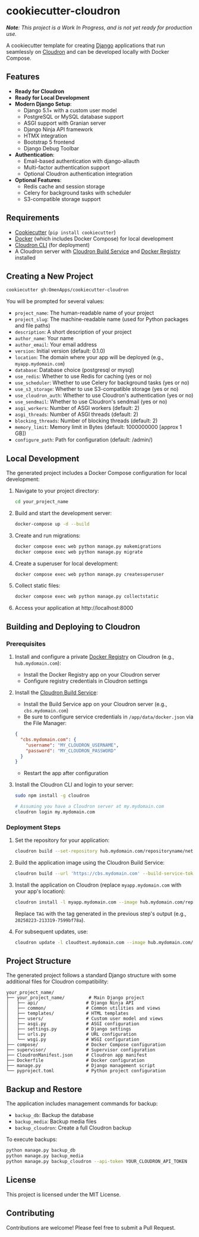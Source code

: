 
# cookiecutter-cloudron

_**Note**: This project is a Work In Progress, and is not yet ready for production use._

A cookiecutter template for creating [Django](https://www.djangoproject.com/) applications that run seamlessly on [Cloudron](https://cloudron.io/) and can be developed locally with Docker Compose.

## Features

- **Ready for Cloudron**
- **Ready for Local Development**
- **Modern Django Setup**: 
  - Django 5.1+ with a custom user model
  - PostgreSQL or MySQL database support
  - ASGI support with Granian server
  - Django Ninja API framework
  - HTMX integration
  - Bootstrap 5 frontend
  - Django Debug Toolbar
- **Authentication**:
  - Email-based authentication with django-allauth
  - Multi-factor authentication support
  - Optional Cloudron authentication integration
- **Optional Features**:
  - Redis cache and session storage
  - Celery for background tasks with scheduler
  - S3-compatible storage support

## Requirements

- [Cookiecutter](https://cookiecutter.readthedocs.io/en/latest/installation.html) (`pip install cookiecutter`)
- [Docker](https://docs.docker.com/get-docker/) (which includes Docker Compose) for local development
- [Cloudron CLI](https://docs.cloudron.io/command-line/) (for deployment)
- A Cloudron server with [Cloudron Build Service](https://docs.cloudron.io/apps/build-service/) and [Docker Registry](https://docs.cloudron.io/apps/docker-registry/) installed

## Creating a New Project

```bash
cookiecutter gh:OmenApps/cookiecutter-cloudron
```

You will be prompted for several values:

- `project_name`: The human-readable name of your project
- `project_slug`: The machine-readable name (used for Python packages and file paths)
- `description`: A short description of your project
- `author_name`: Your name
- `author_email`: Your email address
- `version`: Initial version (default: 0.1.0)
- `location`: The domain where your app will be deployed (e.g., `myapp.mydomain.com`)
- `database`: Database choice (postgresql or mysql)
- `use_redis`: Whether to use Redis for caching (yes or no)
- `use_scheduler`: Whether to use Celery for background tasks (yes or no)
- `use_s3_storage`: Whether to use S3-compatible storage (yes or no)
- `use_cloudron_auth`: Whether to use Cloudron's authentication (yes or no)
- `use_sendmail`: Whether to use Cloudron's sendmail (yes or no)
- `asgi_workers`: Number of ASGI workers (default: 2)
- `asgi_threads`: Number of ASGI threads (default: 2)
- `blocking_threads`: Number of blocking threads (default: 2)
- `memory_limit`: Memory limit in Bytes (default: 1000000000 [approx 1 GB])
- `configure_path`: Path for configuration (default: /admin/)

## Local Development

The generated project includes a Docker Compose configuration for local development:

1. Navigate to your project directory:
   ```bash
   cd your_project_name
   ```

2. Build and start the development server:
   ```bash
   docker-compose up -d --build
   ```

3. Create and run migrations:
   ```bash
   docker compose exec web python manage.py makemigrations
   docker compose exec web python manage.py migrate
   ```

4. Create a superuser for local development:
   ```bash
   docker compose exec web python manage.py createsuperuser
   ```

5. Collect static files:
   ```bash
   docker compose exec web python manage.py collectstatic
   ```

5. Access your application at http://localhost:8000

## Building and Deploying to Cloudron

### Prerequisites

1. Install and configure a private [Docker Registry](https://docs.cloudron.io/apps/docker-registry/) on Cloudron (e.g., `hub.mydomain.com`):
   - Install the Docker Registry app on your Cloudron server
   - Configure registry credentials in Cloudron settings

2. Install the [Cloudron Build Service](https://docs.cloudron.io/apps/build-service/):
   - Install the Build Service app on your Cloudron server (e.g., `cbs.mydomain.com`)
   - Be sure to configure service credentials in `/app/data/docker.json` via the File Manager:
   ```json
   {
     "cbs.mydomain.com": {
       "username": "MY_CLOUDRON_USERNAME",
       "password": "MY_CLOUDRON_PASSWORD"
     }
   }
   ```
   - Restart the app after configuration

3. Install the Cloudron CLI and login to your server:
   ```bash
   sudo npm install -g cloudron

   # Assuming you have a Cloudron server at my.mydomain.com
   cloudron login my.mydomain.com
   ```

### Deployment Steps

1. Set the repository for your application:
   ```bash
   cloudron build --set-repository hub.mydomain.com/repositoryname/net.mydomain.appname
   ```

2. Build the application image using the Cloudron Build Service:
   ```bash
   cloudron build --url 'https://cbs.mydomain.com' --build-service-token YOUR_TOKEN
   ```

3. Install the application on Cloudron (replace `myapp.mydomain.com` with your app's location):
   ```bash
   cloudron install -l myapp.mydomain.com --image hub.mydomain.com/repositoryname/net.mydomain.appname:TAG
   ```
   Replace `TAG` with the tag generated in the previous step's output (e.g., `20250223-213319-7599bf78a`).

4. For subsequent updates, use:
   ```bash
   cloudron update -l cloudtest.mydomain.com --image hub.mydomain.com/repositoryname/net.mydomain.appname:NEW_TAG
   ```

## Project Structure

The generated project follows a standard Django structure with some additional files for Cloudron compatibility:

```
your_project_name/
├── your_project_name/         # Main Django project
│   ├── api/                  # Django Ninja API
│   ├── common/               # Common utilities and views
│   ├── templates/            # HTML templates
│   ├── users/                # Custom user model and views
│   ├── asgi.py               # ASGI configuration
│   ├── settings.py           # Django settings
│   ├── urls.py               # URL configuration
│   └── wsgi.py               # WSGI configuration
├── compose/                  # Docker Compose configuration
├── supervisor/               # Supervisor configuration
├── CloudronManifest.json     # Cloudron app manifest
├── Dockerfile                # Docker configuration
├── manage.py                 # Django management script
└── pyproject.toml            # Python project configuration
```

## Backup and Restore

The application includes management commands for backup:

- `backup_db`: Backup the database
- `backup_media`: Backup media files
- `backup_cloudron`: Create a full Cloudron backup

To execute backups:

```bash
python manage.py backup_db
python manage.py backup_media
python manage.py backup_cloudron --api-token YOUR_CLOUDRON_API_TOKEN
```

## License

This project is licensed under the MIT License.

## Contributing

Contributions are welcome! Please feel free to submit a Pull Request.
